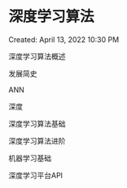 # 深度学习算法

Created: April 13, 2022 10:30 PM

深度学习算法概述

发展简史

ANN

深度

深度学习算法基础

深度学习算法进阶

机器学习基础

深度学习平台API
